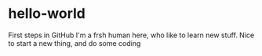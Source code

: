 # hello-world
First steps in GitHub
I'm a frsh human here, who like to learn new stuff. Nice to start a new thing, and do some coding
